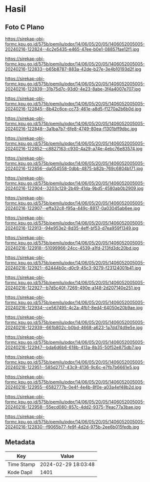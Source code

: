 # Hasil

## Foto C Plano

https://sirekap-obj-formc.kpu.go.id/575b/pemilu/pdpr/14/06/05/20/05/1406052005005-20240216-122824--4c2e5435-e465-47ee-b0e1-08857fae12f1.jpg

https://sirekap-obj-formc.kpu.go.id/575b/pemilu/pdpr/14/06/05/20/05/1406052005005-20240216-122833--b65b8787-883a-42de-b27e-3e4b10193d2f.jpg

https://sirekap-obj-formc.kpu.go.id/575b/pemilu/pdpr/14/06/05/20/05/1406052005005-20240216-122839--31b75d7c-93d0-4e23-8abe-3f4a4007e707.jpg

https://sirekap-obj-formc.kpu.go.id/575b/pemilu/pdpr/14/06/05/20/05/1406052005005-20240216-122845--8b42c6ce-cc73-461e-a8d5-f1270a2b6b0d.jpg

https://sirekap-obj-formc.kpu.go.id/575b/pemilu/pdpr/14/06/05/20/05/1406052005005-20240216-122848--3a1ba7b7-6fe8-4749-80ea-f1301bff9dbc.jpg

https://sirekap-obj-formc.kpu.go.id/575b/pemilu/pdpr/14/06/05/20/05/1406052005005-20240216-122852--c8827163-c930-4a29-a74e-4ebc76e83574.jpg

https://sirekap-obj-formc.kpu.go.id/575b/pemilu/pdpr/14/06/05/20/05/1406052005005-20240216-122856--da054558-0dbb-4875-b82b-769c6804b171.jpg

https://sirekap-obj-formc.kpu.go.id/575b/pemilu/pdpr/14/06/05/20/05/1406052005005-20240216-122904--3203c129-2b49-41da-9bd5-4580ab0b2909.jpg

https://sirekap-obj-formc.kpu.go.id/575b/pemilu/pdpr/14/06/05/20/05/1406052005005-20240216-122907--effa32c8-f95a-449c-8817-0a03045ab6ee.jpg

https://sirekap-obj-formc.kpu.go.id/575b/pemilu/pdpr/14/06/05/20/05/1406052005005-20240216-122913--94e953e2-8d35-4eff-bf53-d7ea959f1349.jpg

https://sirekap-obj-formc.kpu.go.id/575b/pemilu/pdpr/14/06/05/20/05/1406052005005-20240216-122918--51099966-24cc-4539-a1fd-213fd3dc20bd.jpg

https://sirekap-obj-formc.kpu.go.id/575b/pemilu/pdpr/14/06/05/20/05/1406052005005-20240216-122921--62444b0c-d0c9-45c3-9279-f23124001b41.jpg

https://sirekap-obj-formc.kpu.go.id/575b/pemilu/pdpr/14/06/05/20/05/1406052005005-20240216-122927--b7d5c40f-7269-490e-a148-2d207140e251.jpg

https://sirekap-obj-formc.kpu.go.id/575b/pemilu/pdpr/14/06/05/20/05/1406052005005-20240216-122934--ce567495-4c2a-4fb1-8ed4-64050e20b9ae.jpg

https://sirekap-obj-formc.kpu.go.id/575b/pemilu/pdpr/14/06/05/20/05/1406052005005-20240216-122939--661b802c-b0bd-4668-a623-1a7dd74d9e5e.jpg

https://sirekap-obj-formc.kpu.go.id/575b/pemilu/pdpr/14/06/05/20/05/1406052005005-20240216-122947--bda6d6b6-618b-413a-8b35-50f52e875db7.jpg

https://sirekap-obj-formc.kpu.go.id/575b/pemilu/pdpr/14/06/05/20/05/1406052005005-20240216-122951--585d2717-43c9-4136-9c6c-e7fb7b6661e5.jpg

https://sirekap-obj-formc.kpu.go.id/575b/pemilu/pdpr/14/06/05/20/05/1406052005005-20240216-122955--6582777b-0e4f-4e4b-8f0e-a03a4ef48b2d.jpg

https://sirekap-obj-formc.kpu.go.id/575b/pemilu/pdpr/14/06/05/20/05/1406052005005-20240216-122958--55ecd080-857c-4dd2-9375-1feac77a3bae.jpg

https://sirekap-obj-formc.kpu.go.id/575b/pemilu/pdpr/14/06/05/20/05/1406052005005-20240216-122830--f9065b77-fe9f-4d2d-975b-2ee6b015fedb.jpg


## Metadata

| Key        | Value               |
| ---------- | ------------------- |
| Time Stamp | 2024-02-29 18:03:48 |
| Kode Dapil | 1401                |



